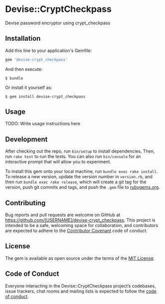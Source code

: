 # Devise::CryptCheckpass

Devise password encryptor using crypt_checkpass

## Installation

Add this line to your application's Gemfile:

```ruby
gem 'devise-crypt_checkpass'
```

And then execute:

    $ bundle

Or install it yourself as:

    $ gem install devise-crypt_checkpass

## Usage

TODO: Write usage instructions here

## Development

After checking out the repo, run `bin/setup` to install dependencies. Then, run `rake test` to run the tests. You can also run `bin/console` for an interactive prompt that will allow you to experiment.

To install this gem onto your local machine, run `bundle exec rake install`. To release a new version, update the version number in `version.rb`, and then run `bundle exec rake release`, which will create a git tag for the version, push git commits and tags, and push the `.gem` file to [rubygems.org](https://rubygems.org).

## Contributing

Bug reports and pull requests are welcome on GitHub at https://github.com/[USERNAME]/devise-crypt_checkpass. This project is intended to be a safe, welcoming space for collaboration, and contributors are expected to adhere to the [Contributor Covenant](http://contributor-covenant.org) code of conduct.

## License

The gem is available as open source under the terms of the [MIT License](https://opensource.org/licenses/MIT).

## Code of Conduct

Everyone interacting in the Devise::CryptCheckpass project’s codebases, issue trackers, chat rooms and mailing lists is expected to follow the [code of conduct](https://github.com/naokikimura/devise-crypt_checkpass/blob/master/CODE_OF_CONDUCT.md).
